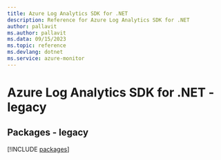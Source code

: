 ```yaml
---
title: Azure Log Analytics SDK for .NET
description: Reference for Azure Log Analytics SDK for .NET
author: pallavit
ms.author: pallavit
ms.data: 09/15/2023
ms.topic: reference
ms.devlang: dotnet
ms.service: azure-monitor
---
```

# Azure Log Analytics SDK for .NET - legacy
## Packages - legacy
[!INCLUDE [packages](log-analytics-index.md)]